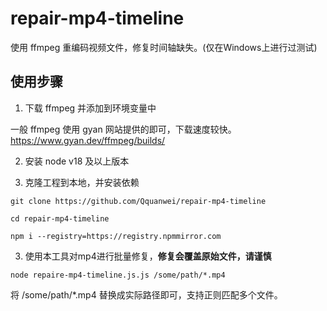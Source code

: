# repair-mp4-timeline

使用 ffmpeg 重编码视频文件，修复时间轴缺失。(仅在Windows上进行过测试)

## 使用步骤

1. 下载 ffmpeg 并添加到环境变量中

一般 ffmpeg 使用 gyan 网站提供的即可，下载速度较快。https://www.gyan.dev/ffmpeg/builds/

2. 安装 node v18 及以上版本

2. 克隆工程到本地，并安装依赖

```
git clone https://github.com/Qquanwei/repair-mp4-timeline

cd repair-mp4-timeline

npm i --registry=https://registry.npmmirror.com
```

3. 使用本工具对mp4进行批量修复，**修复会覆盖原始文件，请谨慎**


```
node repaire-mp4-timeline.js.js /some/path/*.mp4
```

将 /some/path/*.mp4 替换成实际路径即可，支持正则匹配多个文件。